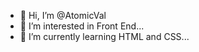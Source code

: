 - 👋 Hi, I’m @AtomicVal
- 👀 I’m interested in Front End...
- 🌱 I’m currently learning HTML and CSS...


<!---
AtomicVal/AtomicVal is a ✨ special ✨ repository because its `README.md` (this file) appears on your GitHub profile.
You can click the Preview link to take a look at your changes.
--->
